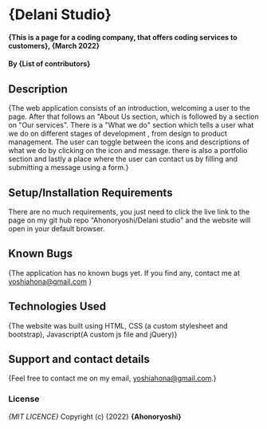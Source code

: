 
# {Delani Studio}
#### {This is a page for a coding company, that offers coding services to customers}, {March 2022}
#### By **{List of contributors}**
## Description
{The web application consists of an introduction, welcoming a user to the page. After that follows an "About Us section, which is followed by a section on "Our services". There is a "What we do" section which tells a user what we do on different stages of development , from design to product management. The user can toggle between the icons and descriptions of what we do by clicking on the icon and message.
there is also a portfolio section and lastly a place where the user can contact us by filling and submitting a message using a form.}

## Setup/Installation Requirements
There are no much requirements, you just need to click the live link to the page on my git hub repo "Ahonoryoshi/Delani studio" and the website will open in your default browser.
## Known Bugs
{The application has no known bugs yet. If you find any, contact me at yoshiahona@gmail.com }
## Technologies Used
{The website was built using HTML, CSS (a custom stylesheet and bootstrap), Javascript(A custom js file and jQuery)}
## Support and contact details
{Feel free to contact me on my email, yoshiahona@gmail.com.}
### License
*{MIT LICENCE}*
Copyright (c) {2022} **{Ahonoryoshi}**